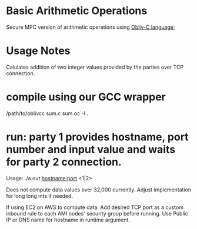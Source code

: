 # Basic Arithmetic Operations 
Secure MPC version of arithmetic operations using [Obliv-C language](http://www.oblivc.org);

# Usage Notes
Calulates addition of two integer values provided by the parties over TCP connection.

# compile using our GCC wrapper
/path/to/oblivcc sum.c sum.oc -I .

# run: party 1 provides hostname, port number and input value and waits for party 2 connection. 
Usage: ./a.out <hostname:port> <1|2> <value>

Does not compute data values over 32,000 currently. Adjust implementation for long long ints if needed.
     
If using EC2 on AWS to compute data:
Add desired TCP port as a custom inbound rule to each AMI nodes' security group before running. Use Public IP or DNS name for hostname in runtime argument.

